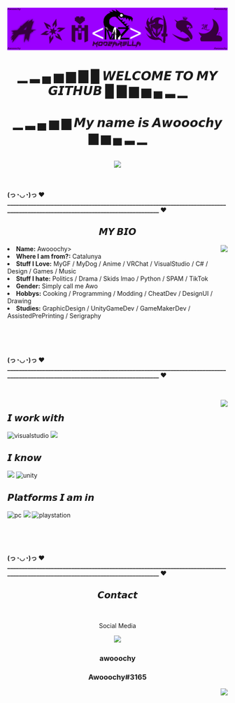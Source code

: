 ![Header](./mzbanner.png)

<body>
<h1 align="center"> ▁ ▂ ▄ ▅ ▆ ▇ █ 𝙒𝙀𝙇𝘾𝙊𝙈𝙀 𝙏𝙊 𝙈𝙔 𝙂𝙄𝙏𝙃𝙐𝘽 █ ▇ ▆ ▅ ▄ ▂ ▁ </h1>
<h1 align="center">      ▁ ▂ ▄ ▅ ▆ 𝙈𝙮 𝙣𝙖𝙢𝙚 𝙞𝙨 𝘼𝙬𝙤𝙤𝙤𝙘𝙝𝙮 ▆ ▅ ▄ ▂ ▁ </h1>
<br>
<div align="center">
<img src="https://i.imgur.com/wF4JBYf.gif">
</div>
<br>
<div>
<br>
<p><b>(っ◔◡◔)っ ♥ _______________________________________________________________________________________________________________________________ ♥<br></b></p>
<h2 align="center">𝙈𝙔 𝘽𝙄𝙊</h2>
<img src="https://i.imgur.com/dzBWp38.gif" align="right">
<li>
<b>Name:</b> Awooochy>
<li>
<b>Where I am from?:</b> Catalunya
</li>
<li>
<b>Stuff I Love:</b> MyGF / MyDog / Anime / VRChat / VisualStudio / C# / Design / Games / Music
</li>
<li>
<b>Stuff I hate:</b> Politics / Drama / Skids lmao / Python / SPAM / TikTok 
</li>
<li>
<b>Gender:</b> Simply call me Awo
</li>
<li>
<b>Hobbys:</b> Cooking / Programming / Modding / CheatDev / DesignUI / Drawing
</li>
<li>
<b>Studies:</b> GraphicDesign / UnityGameDev / GameMakerDev / AssistedPrePrinting / Serigraphy
</li>
<br>
<br>
<br>
<br>
<p><b>(っ◔◡◔)っ ♥ _______________________________________________________________________________________________________________________________ ♥<br></b></p>
</div>
<div>
<br>
<br>
<img src="https://i.imgur.com/sFqr3tV.gif" align="right">
<h2 align="left">𝙄 𝙬𝙤𝙧𝙠 𝙬𝙞𝙩𝙝</h2>
<p>
</div>
<div>
<img src="https://github.com/SonGorLick/ColoredBadges/blob/master/png/dev/tools/visualstudio%403x.png" alt="visualstudio" width="160" hight="50">
<img src="https://raw.githubusercontent.com/alexnaiman/alexnaiman/master/resources/dev/unity.svg" height="35px" style="vertical-align:top margin:6px 4px"/>
</p>
<div>
<h2 align="left">𝙄 𝙠𝙣𝙤𝙬</h2>
<p>
</div>
<div>
<img src="https://raw.githubusercontent.com/alexnaiman/alexnaiman/master/resources/dev/csharp.svg" height="35px" style="vertical-align:top margin:6px 4px" />
<img src="https://github.com/SonGorLick/ColoredBadges/blob/master/png/dev/languages/csharp_dotnet.png" alt="unity" width="130" hight="50">
</p>
<div>
<h2 align="left">𝙋𝙡𝙖𝙩𝙛𝙤𝙧𝙢𝙨 𝙄 𝙖𝙢 𝙞𝙣</h2>
<p>
</div>
<div>
<img src="https://github.com/Xx-Ashutosh-xX/Xx-Ashutosh-xX/blob/master/assets/icons/pc.png" alt="pc" width="100" hight="50">
<img src="https://raw.githubusercontent.com/alexnaiman/alexnaiman/master/resources/dev/mobile.svg" height="35px" style="vertical-align:top margin:6px 4px" />
<img src="https://github.com/Xx-Ashutosh-xX/Xx-Ashutosh-xX/blob/master/assets/icons/playstation@3x.png" alt="playstation" width="150" hight="50">
</p>
<br>
<br>
<br>
<p><b>(っ◔◡◔)っ ♥ _______________________________________________________________________________________________________________________________ ♥<br></b></p>
<h2 align="center">𝘾𝙤𝙣𝙩𝙖𝙘𝙩</h2>
<br>
<p align="center">Social Media<br>
</p>
<p align="center"><a href="" target="_blank"><img src="https://img.shields.io/badge/%20-%237289DA.svg?&style=for-the-badge&logo=discord&logoColor=white"/></a></p>
<h3 align="center">awooochy </h3>
<h3 align="center">Awooochy#3165 </h3>
<img src="https://i.imgur.com/dzBWp38.gif" align="right">
</div>
</body>
